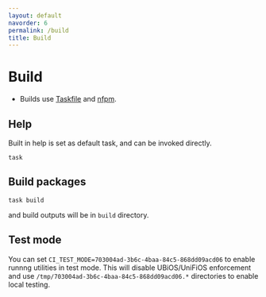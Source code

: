 ```yaml
---
layout: default
navorder: 6
permalink: /build
title: Build
---
```


# Build

- Builds use
<a href="https://taskfile.dev" rel="noreferrer">Taskfile</a> and
<a href="https://nfpm.goreleaser.com" rel="noreferrer">nfpm</a>.

## Help

Built in help is set as default task, and can be invoked directly.

```
task
```

## Build packages

```
task build
```
and build outputs will be in `build` directory.

## Test mode

You can set `CI_TEST_MODE=703004ad-3b6c-4baa-84c5-868dd09acd06` to enable runnng utilities in test mode. This will disable UBiOS/UniFiOS enforcement and use `/tmp/703004ad-3b6c-4baa-84c5-868dd09acd06.*` directories to enable local testing.
